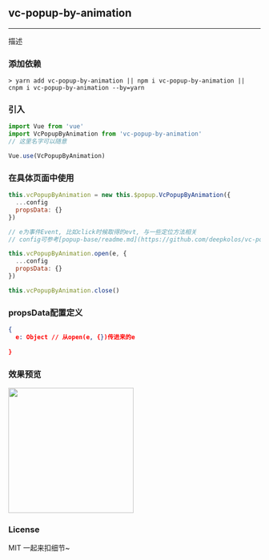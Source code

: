 
## vc-popup-by-animation

-----

描述

### 添加依赖

```shell
> yarn add vc-popup-by-animation || npm i vc-popup-by-animation || cnpm i vc-popup-by-animation --by=yarn
```

### 引入

```javascript
import Vue from 'vue'
import VcPopupByAnimation from 'vc-popup-by-animation'
// 这里名字可以随意

Vue.use(VcPopupByAnimation)
```

### 在具体页面中使用

```javascript
this.vcPopupByAnimation = new this.$popup.VcPopupByAnimation({
  ...config
  propsData: {}
})

// e为事件Event, 比如click时候取得的evt, 与一些定位方法相关
// config可参考[popup-base/readme.md](https://github.com/deepkolos/vc-popup/blob/master/packages/popup-base/readme.md)

this.vcPopupByAnimation.open(e, {
  ...config
  propsData: {}
})

this.vcPopupByAnimation.close()
```

### propsData配置定义

```json
{
  e: Object // 从open(e, {})传进来的e
  
}
```

### 效果预览

<div>
  <img src="https://raw.githubusercontent.com/deepkolos/vc-popup/master/static/vc-popup-by-animation.gif" width = "250" alt="" style="display:inline-block;"/>
</div>

### License

MIT 一起来扣细节~
